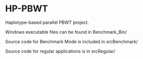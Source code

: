 # HP-PBWT
Haplotype-based parallel PBWT project.

Windows executable files can be found in Benchmark_Bin/ 

Source code for Benchmark Mode is included in srcBenchmark/

Source code for regular applications is in srcRegular/

